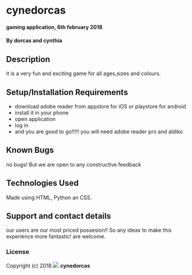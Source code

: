 # cynedorcas
#### gaming application, 6th february 2018
#### By **dorcas and cynthia**
## Description
it is a very fun and exciting game for all ages,sizes and colours.
## Setup/Installation Requirements
* download adobe reader from appstore for iOS or playstore for android
* install it in your phone
* open application
* log in
* and you are good to go!!!!!
you will need adobe reader pro and aldiko
## Known Bugs
no bugs! But we are open to any constructive feedback
## Technologies Used
Made using HTML, Python an CSS.
## Support and contact details
our users are our most priced possesion!! So any ideas to make this experience more fantastic! are welcome.
### License
Copyright (c) 2018
<img src="images/elephant.jpg">
 **cynedorcas**
